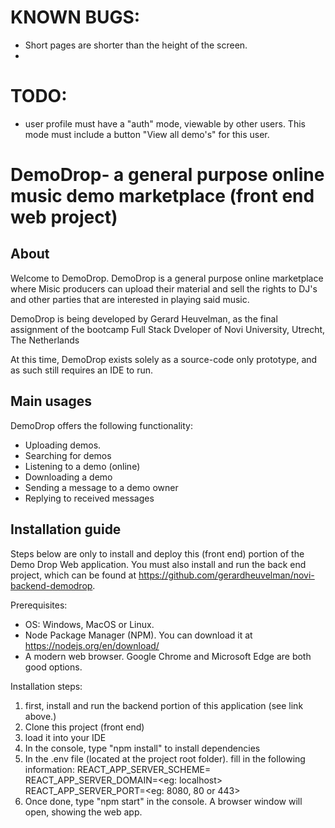 # KNOWN BUGS: 

- Short pages are shorter than the height of the screen.
- 
# TODO:
- user profile must have a "auth" mode, viewable by other users. This mode must include a button "View all demo's" for this user.




# DemoDrop- a general purpose online music demo marketplace (front end web project)

## About

Welcome to DemoDrop. DemoDrop is a general purpose online marketplace where Misic producers can upload their material and sell the rights to DJ's and other parties that are interested in playing said music.

DemoDrop is being developed by Gerard Heuvelman, as the final assignment of the bootcamp Full Stack Dveloper of Novi University, Utrecht, The Netherlands

At this time, DemoDrop exists solely as a source-code only prototype, and as such still requires an IDE to run.

## Main usages
DemoDrop offers the following functionality:
- Uploading demos.
- Searching for demos
- Listening to a demo (online)
- Downloading a demo
- Sending a message to a demo owner
- Replying to received messages

## Installation guide
Steps below are only to install and deploy this (front end) portion of the Demo Drop Web application. You must also install and run the  back end project, which can be found at https://github.com/gerardheuvelman/novi-backend-demodrop.

Prerequisites:
- OS: Windows, MacOS or Linux.
- Node Package Manager (NPM). You can download it at https://nodejs.org/en/download/
- A modern web browser. Google Chrome and Microsoft Edge are both good options.

Installation steps:

1. first, install and run the backend portion of this application (see link above.)
2. Clone this project (front end)
3. load it into your IDE
4. In the console, type  "npm install" to install dependencies
5. In the .env file (located at the project root folder). fill in the following information:
   REACT_APP_SERVER_SCHEME=<http or https>
   REACT_APP_SERVER_DOMAIN=<eg: localhost>
   REACT_APP_SERVER_PORT=<eg: 8080, 80 or 443>
6. Once done, type "npm start" in the console. A browser window will open, showing the web app.